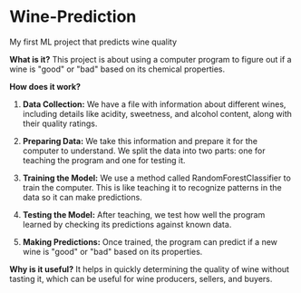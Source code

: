 # Wine-Prediction
My first ML project that predicts wine quality


**What is it?**
This project is about using a computer program to figure out if a wine is "good" or "bad" based on its chemical properties. 

**How does it work?**
1. **Data Collection:** We have a file with information about different wines, including details like acidity, sweetness, and alcohol content, along with their quality ratings.

2. **Preparing Data:** We take this information and prepare it for the computer to understand. We split the data into two parts: one for teaching the program and one for testing it.

3. **Training the Model:** We use a method called RandomForestClassifier to train the computer. This is like teaching it to recognize patterns in the data so it can make predictions.

4. **Testing the Model:** After teaching, we test how well the program learned by checking its predictions against known data.

5. **Making Predictions:** Once trained, the program can predict if a new wine is "good" or "bad" based on its properties.

**Why is it useful?**
It helps in quickly determining the quality of wine without tasting it, which can be useful for wine producers, sellers, and buyers.
